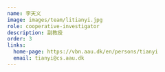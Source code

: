 ```yaml
---
name: 李天义
image: images/team/litianyi.jpg
role: cooperative-investigator
description: 副教授
order: 3
links:
  home-page: https://vbn.aau.dk/en/persons/tianyi
  email: tianyi@cs.aau.dk
---
```



